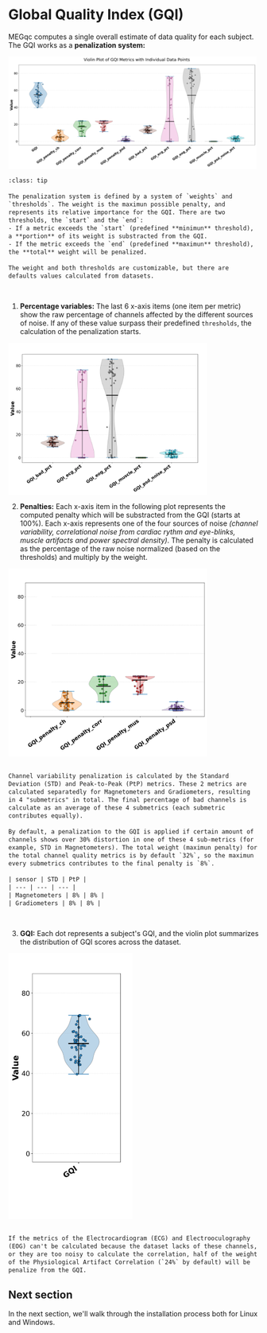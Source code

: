 # Global Quality Index (GQI)

MEGqc computes a single overall estimate of data quality for each subject. The GQI works as a **penalization system:** 



<img src="../static/gqi/gqi_1.png" alt="gqi" width="500px" align="center">


```{admonition} Explanation of the penalization system
:class: tip

The penalization system is defined by a system of `weights` and `thresholds`. The weight is the maximun possible penalty, and represents its relative importance for the GQI. There are two thresholds, the `start` and the `end`:
- If a metric exceeds the `start` (predefined **minimun** threshold), a **portion** of its weight is substracted from the GQI.
- If the metric exceeds the `end` (predefined **maximun** threshold), the **total** weight will be penalized.

The weight and both thresholds are customizable, but there are defaults values calculated from datasets.
```
<br>

1. **Percentage variables:** The last 6 x-axis items (one item per metric) show the raw percentage of channels affected by the different sources of noise. If any of these value surpass their predefined `thresholds`, the calculation of the penalization starts.

<img src="../static/gqi/03.png" alt="gqi-3" width="400px" align="center">

<br>

2. **Penalties:** Each x-axis item in the following plot represents the computed penalty which will be substracted from the GQI (starts at 100%). Each x-axis represents one of the four sources of noise *(channel variability, correlational noise from cardiac rythm and eye-blinks, muscle artifacts and power spectral density)*. The penalty is calculated as the percentage of the raw noise normalized (based on the thresholds) and multiply by the weight.

<img src="../static/gqi/02.png" alt="gqi-2" width="400px" align="center">


```{dropdown} Example: Channel variability calculation

Channel variability penalization is calculated by the Standard Deviation (STD) and Peak-to-Peak (PtP) metrics. These 2 metrics are calculated separatedly for Magnetometers and Gradiometers, resulting in 4 "submetrics" in total. The final percentage of bad channels is calculate as an average of these 4 submetrics (each submetric contributes equally).

By default, a penalization to the GQI is applied if certain amount of channels shows over 30% distortion in one of these 4 sub-metrics (for example, STD in Magnetometers). The total weight (maximun penalty) for the total channel quality metrics is by default `32%`, so the maximun every submetrics contributes to the final penalty is `8%`. 

| sensor | STD | PtP |
| --- | --- | --- |
| Magnetometers | 8% | 8% |
| Gradiometers | 8% | 8% |

```

<br>


3. **GQI:** Each dot represents a subject's GQI, and the violin plot summarizes the distribution of GQI scores across the dataset.
<img src="../static/gqi/01.png" alt="gqi-1" width="250px" align="center">

```{warning}

If the metrics of the Electrocardiogram (ECG) and Electrooculography (EOG) can't be calculated because the dataset lacks of these channels, or they are too noisy to calculate the correlation, half of the weight of the Physiological Artifact Correlation (`24%` by default) will be penalize from the GQI.

```

## Next section
In the next section, we'll walk through the installation process both for Linux and Windows.


